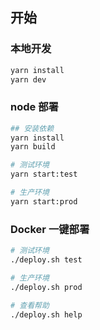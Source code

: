 ## 开始

### 本地开发
```bash
yarn install
yarn dev
```

### node 部署
```bash
## 安装依赖
yarn install
yarn build

# 测试环境
yarn start:test

# 生产环境
yarn start:prod
```

### Docker 一键部署
```bash
# 测试环境
./deploy.sh test

# 生产环境
./deploy.sh prod

# 查看帮助
./deploy.sh help
```